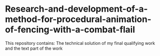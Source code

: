 # Research-and-development-of-a-method-for-procedural-animation-of-fencing-with-a-combat-flail
This repository contains:  The technical solution of my final qualifying work and the text part of the work
